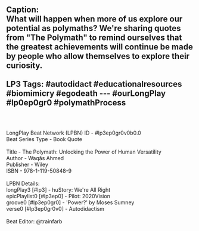 Caption:<br>
What will happen when more of us explore our potential as polymaths? We're sharing quotes from "The Polymath" to remind ourselves that the greatest achievements will continue be made by people who allow themselves to explore their curiosity.<br>
<br>
LP3 Tags: #autodidact #educationalresources #biomimicry #egodeath --- #ourLongPlay #lp0ep0gr0 #polymathProcess <br>
<br>
--
<br>
LongPlay Beat Network (LPBN) ID - #lp3ep0gr0v0b0.0<br>
Beat Series Type - Book Quote<br>
<br>
Title - The Polymath: Unlocking the Power of Human Versatility<br>
Author - Waqās Ahmed<br>
Publisher - Wiley<br>
ISBN - 978-1-119-50848-9<br>
<br>
LPBN Details:<br>
longPlay3 [#lp3] - huStory: We're All Right<br>
epicPlaylist0 [#lp3ep0] - Pilot: 2020Vision<br>
groove0 [#lp3ep0gr0] - 'Power?' by Moses Sumney<br>
verse0 [#lp3ep0gr0v0] - Autodidactism<br>
<br>
Beat Editor: @trainfarb